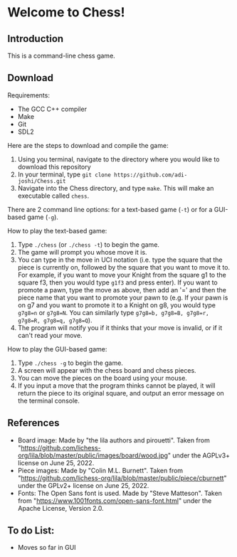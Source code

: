 # Welcome to Chess!

## Introduction

This is a command-line chess game.

## Download

Requirements:

- The GCC C++ compiler
- Make
- Git
- SDL2

Here are the steps to download and compile the game:

1. Using you terminal, navigate to the directory where you would like to download this repository
2. In your terminal, type ```git clone https://github.com/adi-joshi/Chess.git```
3. Navigate into the Chess directory, and type ```make```. This will make an executable called ```chess```.

There are 2 command line options: for a text-based game (```-t```) or for a GUI-based game (```-g```).

How to play the text-based game:

1. Type ```./chess``` (or ```./chess -t```) to begin the game.
2. The game will prompt you whose move it is.
3. You can type in the move in UCI notation (i.e. type the square that the piece is currently on, followed by the square that you want to move it to. For example, if you want to move your Knight from the square g1 to the square f3, then you would type ```g1f3``` and press enter). If you want to promote a pawn, type the move as above, then add an '=' and then the piece name that you want to promote your pawn to (e.g. If your pawn is on g7 and you want to promote it to a Knight on g8, you would type ```g7g8=n``` or ```g7g8=N```. You can similarly type ```g7g8=b, g7g8=B, g7g8=r, g7g8=R, g7g8=q, g7g8=Q```).
4. The program will notify you if it thinks that your move is invalid, or if it can't read your move.

How to play the GUI-based game:
1. Type ```./chess -g``` to begin the game.
2. A screen will appear with the chess board and chess pieces.
3. You can move the pieces on the board using your mouse.
4. If you input a move that the program thinks cannot be played, it will return the piece to its original square, and output an error message on the terminal console.

## References
- Board image: Made by "the lila authors and pirouetti". Taken from "https://github.com/lichess-org/lila/blob/master/public/images/board/wood.jpg" under the AGPLv3+ license on June 25, 2022.
- Piece images: Made by "Colin M.L. Burnett". Taken from "https://github.com/lichess-org/lila/blob/master/public/piece/cburnett" under the GPLv2+ license on June 25, 2022.
- Fonts: The Open Sans font is used. Made by "Steve Matteson". Taken from "https://www.1001fonts.com/open-sans-font.html" under the Apache License, Version 2.0.

## To do List:
- Moves so far in GUI

